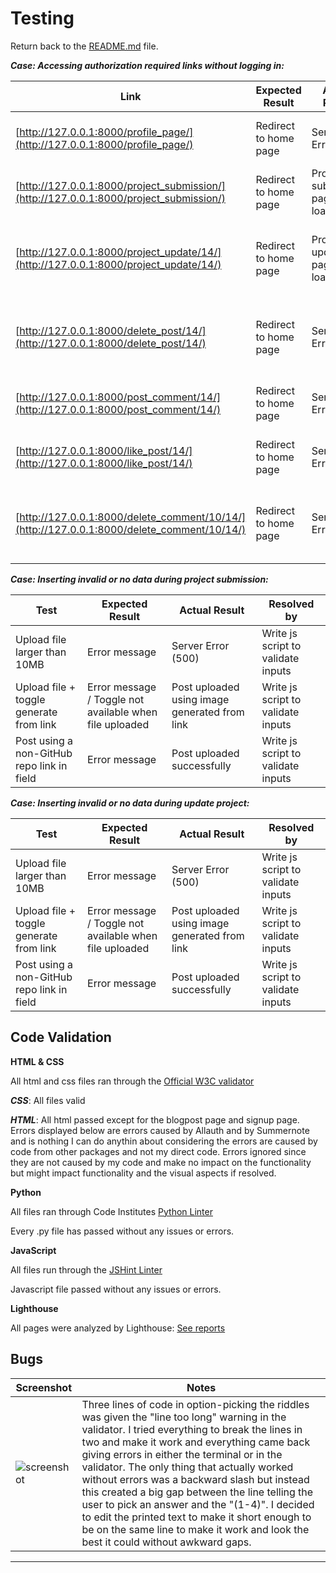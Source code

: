 # Testing

Return back to the [README.md](README.md) file.

___Case: Accessing authorization required links without logging in:___

| Link                                      | Expected Result          | Actual Result                  | Resolved by                               |
|-------------------------------------------|--------------------------|--------------------------------|------------------------------------------|
| [http://127.0.0.1:8000/profile_page/](http://127.0.0.1:8000/profile_page/) | Redirect to home page   | Server Error (500)            | Check user authenticated in associated view |
| [http://127.0.0.1:8000/project_submission/](http://127.0.0.1:8000/project_submission/) | Redirect to home page   | Project submission page loaded  | Check user authenticated in associated view |
| [http://127.0.0.1:8000/project_update/14/](http://127.0.0.1:8000/project_update/14/) | Redirect to home page   | Project update page loaded      | Check user authenticated and post author in associated view |
| [http://127.0.0.1:8000/delete_post/14/](http://127.0.0.1:8000/delete_post/14/) | Redirect to home page   | Server Error (500)            | Check user authenticated and post author in associated view |
| [http://127.0.0.1:8000/post_comment/14/](http://127.0.0.1:8000/post_comment/14/) | Redirect to home page   | Server Error (500)            | Check user authenticated in associated view |
| [http://127.0.0.1:8000/like_post/14/](http://127.0.0.1:8000/like_post/14/) | Redirect to home page   | Server Error (500)            | Check user authenticated in associated view |
| [http://127.0.0.1:8000/delete_comment/10/14/](http://127.0.0.1:8000/delete_comment/10/14/) | Redirect to home page   | Server Error (500)            | Check user authenticated and comment owner in associated view |

___Case: Inserting invalid or no data during project submission:___

| Test                                          | Expected Result                  | Actual Result                                       | Resolved by                               |
|-----------------------------------------------|----------------------------------|-----------------------------------------------------|------------------------------------------|
| Upload file larger than 10MB                  | Error message                    | Server Error (500)                                  | Write js script to validate inputs       |
| Upload file + toggle generate from link       | Error message / Toggle not available when file uploaded | Post uploaded using image generated from link | Write js script to validate inputs       |
| Post using a non-GitHub repo link in field    | Error message                    | Post uploaded successfully                           | Write js script to validate inputs       |

___Case: Inserting invalid or no data during update project:___

| Test                                          | Expected Result                  | Actual Result                                       | Resolved by                               |
|-----------------------------------------------|----------------------------------|-----------------------------------------------------|------------------------------------------|
| Upload file larger than 10MB                  | Error message                    | Server Error (500)                                  | Write js script to validate inputs       |
| Upload file + toggle generate from link       | Error message / Toggle not available when file uploaded | Post uploaded using image generated from link | Write js script to validate inputs       |
| Post using a non-GitHub repo link in field    | Error message                    | Post uploaded successfully                           | Write js script to validate inputs       | -->


## Code Validation
__HTML & CSS__

All html and css files ran through the [Official W3C validator](https://validator.w3.org/)

___CSS___: All files valid

___HTML___: All html passed except for the blogpost page and signup page. 
Errors displayed below are errors caused by Allauth and by Summernote and is nothing I can do anythin about considering the errors are caused by code from other packages and not my direct code.
Errors ignored since they are not caused by my code and make no impact on the functionality but might impact functionality and the visual aspects if resolved.

__Python__

All files ran through Code Institutes [Python Linter](https://pep8ci.herokuapp.com/#)

Every .py file has passed without any issues or errors.


__JavaScript__

All files run through the [JSHint Linter](https://jshint.com/)

Javascript file passed without any issues or errors.

__Lighthouse__

All pages were analyzed by Lighthouse: [See reports]()


## Bugs

| Screenshot | Notes |
| --- | --- |
| ![screenshot](docs/bug__linetoolong.png) |  Three lines of code in option-picking the riddles was given the "line too long" warning in the validator. I tried everything to break the lines in two and make it work and everything came back giving errors in either the terminal or in the validator. The only thing that actually worked without errors was a backward slash but instead this created a big gap between the line telling the user to pick an answer and the "(1-4)". I decided to edit the printed text to make it short enough to be on the same line to make it work and look the best it could without awkward gaps. |

---